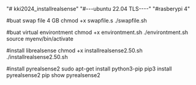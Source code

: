 "# kki2024_installrealsense" 
"#---ubuntu 22.04 TLS----"
"#rasberypi 4"

#buat swap file 4 GB
chmod +x swapfile.s
./swapfile.sh


#buat virtual environtment
chmod +x environtment.sh
./environtment.sh
source myenv/bin/activate


#install librealsense
chmod +x installrealsense2.50.sh
./installrealsense2.50.sh

#install pyrealsense2
sudo apt-get install python3-pip
pip3 install pyrealsense2
pip show pyrealsense2







